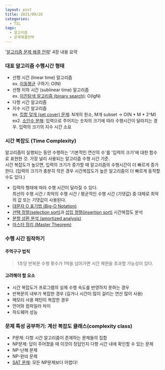 ```yaml
---
layout: post
title: 2021/09/28
categories:
  - TIL
tags: 
  - 알고리즘
  - 문제해결전략
---
```


'[알고리즘 문제 해결 전략](https://book.algospot.com/)' 4장 내용 요약  

### 대표 알고리즘 수행시간 형태
- 선형 시간 (linear time) 알고리즘  
    ex. [이동평균](https://en.wikipedia.org/wiki/Moving_average) 구하기: O(N)
- 선형 이하 시간 (sublinear time) 알고리즘  
    ex. [이진탐색 알고리즘 (binary search)](https://en.cppreference.com/w/cpp/algorithm/binary_search): O(lgN)
- 다항 시간 알고리즘
- 지수 시간 알고리즘  
    ex. [집합 덮개 (set cover) 문제](https://en.wikipedia.org/wiki/Set_cover_problem): N개의 원소, M개 subset -> O(N * M * 2^M)  
    ex2. [소인수 분해](https://en.wikipedia.org/wiki/Integer_factorization): 입력으로 주어지는 숫자의 크기에 따라 수행시간이 달라지는 경우. 입력의 크기의 지수 시간 소요


### 시간 복잡도 (Time Complexity)
알고리즘이 실행되는 동안 수행하는 '기본적인 연산의 수'를 '입력의 크기'에 대한 함수로 표현한 것. 가장 널리 사용되는 알고리즘 수행 시간 기준.  
시간 복잡도가 높으면, 입력의 크기가 증가할 때 알고리즘의 수행시간이 더 빠르게 증가한다. (입력의 크기가 충분히 작은 경우 시간복잡도가 높은 알고리즘이 더 빠르게 동작할 수도 있다.)  

- 입력의 형태에 따라 수행 시간이 달라질 수 있다.  
최선의 수행 시간 / 최악의 수행 시간 / 평균적인 수행 시간 (기댓값) 중 대체로 최악의 값 또는 기댓값이 사용된다.
- [대문자 O 표기법 (Big-O Notation)](https://en.wikipedia.org/wiki/Big_O_notation)  
- [선택 정렬(selection sort)](https://en.wikipedia.org/wiki/Selection_sort)과 [삽입 정렬(insertion sort)](https://en.wikipedia.org/wiki/Insertion_sort) 시간복잡도 분석
- [분할 상환 분석 (amortized analysis)](https://en.wikipedia.org/wiki/Amortized_analysis)
- [마스터 정리 (Master Theorem)](https://en.wikipedia.org/wiki/Master_theorem_(analysis_of_algorithms))


### 수행 시간 짐작하기
#### 주먹구구 법칙
> 1초당 반복문 수행 횟수가 1억을 넘어가면 시간 제한을 초과할 가능성이 있다.

#### 고려해야 할 요소
- 시간 복잡도가 프로그램의 실제 수행 속도를 반영하지 못하는 경우
- 반복문의 내부가 복잡한 경우 (길거나 시간이 많이 걸리는 연산 많이 사용)
- 메모리 사용 패턴이 복잡한 경우
- 언어와 컴파일러 차이
- 하드웨어 성능


### 문제 특성 공부하기: 계산 복잡도 클래스(complexity class)
- P문제: 다항 시간 알고리즘이 존재하는 문제들의 집합
- NP문제: 답이 주어졌을 때 이것이 정답인지 다항 시간 내에 확인할 수 있는 문제
- NP-난해 문제
- NP-완비 문제
- [SAT 문제](https://en.wikipedia.org/wiki/Boolean_satisfiability_problem): 모든 NP문제보다 어렵다!
